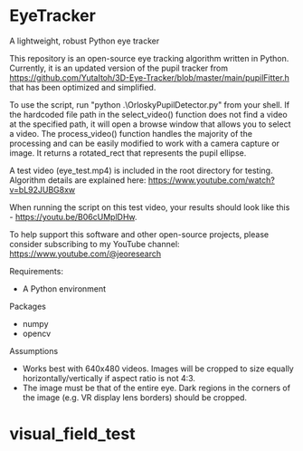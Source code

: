 # EyeTracker
A lightweight, robust Python eye tracker

This repository is an open-source eye tracking algorithm written in Python. Currently, it is an updated version of the pupil tracker from https://github.com/YutaItoh/3D-Eye-Tracker/blob/master/main/pupilFitter.h that has been optimized and simplified. 

To use the script, run "python .\OrloskyPupilDetector.py" from your shell. If the hardcoded file path in the select_video() function does not find a video at the specified path, it will open a browse window that allows you to select a video. The process_video() function handles the majority of the processing and can be easily modified to work with a camera capture or image. It returns a rotated_rect that represents the pupil ellipse. 

A test video (eye_test.mp4) is included in the root directory for testing. Algorithm details are explained here: https://www.youtube.com/watch?v=bL92JUBG8xw

When running the script on this test video, your results should look like this - https://youtu.be/B06cUMplDHw.  

To help support this software and other open-source projects, please consider subscribing to my YouTube channel: https://www.youtube.com/@jeoresearch

Requirements:
- A Python environment

Packages
- numpy
- opencv

Assumptions
- Works best with 640x480 videos. Images will be cropped to size equally horizontally/vertically if aspect ratio is not 4:3.
- The image must be that of the entire eye. Dark regions in the corners of the image (e.g. VR display lens borders) should be cropped. 
# visual_field_test
